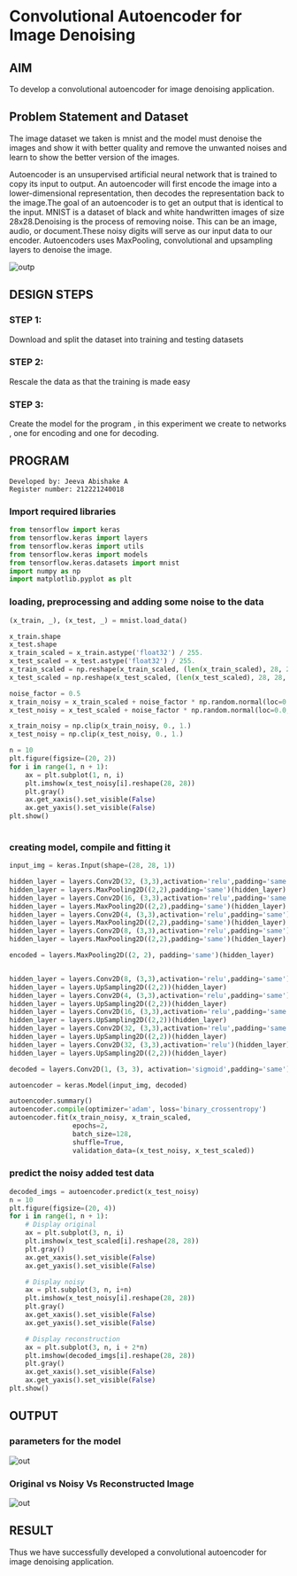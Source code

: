 # Convolutional Autoencoder for Image Denoising

## AIM

To develop a convolutional autoencoder for image denoising application.

## Problem Statement and Dataset
The image dataset we taken is mnist and the model must denoise the images and show it with better quality and remove the unwanted noises and learn to show the better version of the images.

Autoencoder is an unsupervised artificial neural network that is trained to copy its input to output. An autoencoder will first encode the image into a lower-dimensional representation, then decodes the representation back to the image.The goal of an autoencoder is to get an output that is identical to the input. MNIST is a dataset of black and white handwritten images of size 28x28.Denoising is the process of removing noise. This can be an image, audio, or document.These noisy digits will serve as our input data to our encoder. Autoencoders uses MaxPooling, convolutional and upsampling layers to denoise the image.

![outp](data.png)

## DESIGN STEPS

### STEP 1:
Download and split the dataset into training and testing datasets

### STEP 2:
Rescale the data as that the training is made easy

### STEP 3:
Create the model for the program , in this experiment we create to networks , one for encoding and one for decoding.


## PROGRAM
```
Developed by: Jeeva Abishake A
Register number: 212221240018
```
### Import required libraries
```python
from tensorflow import keras
from tensorflow.keras import layers
from tensorflow.keras import utils
from tensorflow.keras import models
from tensorflow.keras.datasets import mnist
import numpy as np
import matplotlib.pyplot as plt
```
### loading, preprocessing and adding some noise to the data
```python
(x_train, _), (x_test, _) = mnist.load_data()

x_train.shape
x_test.shape
x_train_scaled = x_train.astype('float32') / 255.
x_test_scaled = x_test.astype('float32') / 255.
x_train_scaled = np.reshape(x_train_scaled, (len(x_train_scaled), 28, 28, 1))
x_test_scaled = np.reshape(x_test_scaled, (len(x_test_scaled), 28, 28, 1))

noise_factor = 0.5
x_train_noisy = x_train_scaled + noise_factor * np.random.normal(loc=0.0, scale=1.0, size=x_train_scaled.shape) 
x_test_noisy = x_test_scaled + noise_factor * np.random.normal(loc=0.0, scale=1.0, size=x_test_scaled.shape) 

x_train_noisy = np.clip(x_train_noisy, 0., 1.)
x_test_noisy = np.clip(x_test_noisy, 0., 1.)

n = 10
plt.figure(figsize=(20, 2))
for i in range(1, n + 1):
    ax = plt.subplot(1, n, i)
    plt.imshow(x_test_noisy[i].reshape(28, 28))
    plt.gray()
    ax.get_xaxis().set_visible(False)
    ax.get_yaxis().set_visible(False)
plt.show()
     
```
### creating model, compile and fitting it
```python
input_img = keras.Input(shape=(28, 28, 1))                                                     #28,28,,1

hidden_layer = layers.Conv2D(32, (3,3),activation='relu',padding='same')(input_img)  #28,28,32
hidden_layer = layers.MaxPooling2D((2,2),padding='same')(hidden_layer)
hidden_layer = layers.Conv2D(16, (3,3),activation='relu',padding='same')(hidden_layer)
hidden_layer = layers.MaxPooling2D((2,2),padding='same')(hidden_layer)
hidden_layer = layers.Conv2D(4, (3,3),activation='relu',padding='same')(hidden_layer)
hidden_layer = layers.MaxPooling2D((2,2),padding='same')(hidden_layer)
hidden_layer = layers.Conv2D(8, (3,3),activation='relu',padding='same')(hidden_layer)
hidden_layer = layers.MaxPooling2D((2,2),padding='same')(hidden_layer)

encoded = layers.MaxPooling2D((2, 2), padding='same')(hidden_layer)


hidden_layer = layers.Conv2D(8, (3,3),activation='relu',padding='same')(encoded)
hidden_layer = layers.UpSampling2D((2,2))(hidden_layer)
hidden_layer = layers.Conv2D(4, (3,3),activation='relu',padding='same')(hidden_layer)
hidden_layer = layers.UpSampling2D((2,2))(hidden_layer)
hidden_layer = layers.Conv2D(16, (3,3),activation='relu',padding='same')(hidden_layer)
hidden_layer = layers.UpSampling2D((2,2))(hidden_layer)
hidden_layer = layers.Conv2D(32, (3,3),activation='relu',padding='same')(hidden_layer)
hidden_layer = layers.UpSampling2D((2,2))(hidden_layer)
hidden_layer = layers.Conv2D(32, (3,3),activation='relu')(hidden_layer)
hidden_layer = layers.UpSampling2D((2,2))(hidden_layer)

decoded = layers.Conv2D(1, (3, 3), activation='sigmoid',padding='same')(hidden_layer)

autoencoder = keras.Model(input_img, decoded)

autoencoder.summary()
autoencoder.compile(optimizer='adam', loss='binary_crossentropy')
autoencoder.fit(x_train_noisy, x_train_scaled,
                epochs=2,
                batch_size=128,
                shuffle=True,
                validation_data=(x_test_noisy, x_test_scaled))
```
### predict the noisy added test data
```python
decoded_imgs = autoencoder.predict(x_test_noisy)
n = 10
plt.figure(figsize=(20, 4))
for i in range(1, n + 1):
    # Display original
    ax = plt.subplot(3, n, i)
    plt.imshow(x_test_scaled[i].reshape(28, 28))
    plt.gray()
    ax.get_xaxis().set_visible(False)
    ax.get_yaxis().set_visible(False)

    # Display noisy
    ax = plt.subplot(3, n, i+n)
    plt.imshow(x_test_noisy[i].reshape(28, 28))
    plt.gray()
    ax.get_xaxis().set_visible(False)
    ax.get_yaxis().set_visible(False)    

    # Display reconstruction
    ax = plt.subplot(3, n, i + 2*n)
    plt.imshow(decoded_imgs[i].reshape(28, 28))
    plt.gray()
    ax.get_xaxis().set_visible(False)
    ax.get_yaxis().set_visible(False)
plt.show() 
```

## OUTPUT

### parameters for the model

![out](summ.png)

### Original vs Noisy Vs Reconstructed Image

![out](outtt.png)




## RESULT
Thus we have successfully developed a convolutional autoencoder for image denoising application.

